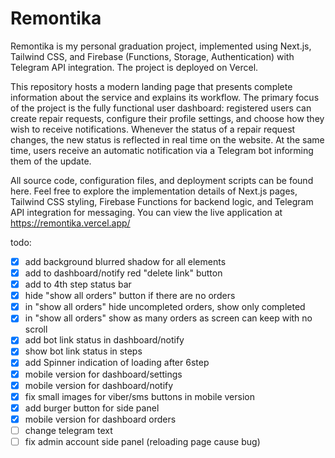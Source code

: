 # Remontika

Remontika is my personal graduation project, implemented using Next.js, Tailwind CSS, and Firebase (Functions, Storage, Authentication) with Telegram API integration. The project is deployed on Vercel.

This repository hosts a modern landing page that presents complete information about the service and explains its workflow. The primary focus of the project is the fully functional user dashboard: registered users can create repair requests, configure their profile settings, and choose how they wish to receive notifications. Whenever the status of a repair request changes, the new status is reflected in real time on the website. At the same time, users receive an automatic notification via a Telegram bot informing them of the update.

All source code, configuration files, and deployment scripts can be found here. Feel free to explore the implementation details of Next.js pages, Tailwind CSS styling, Firebase Functions for backend logic, and Telegram API integration for messaging. You can view the live application at https://remontika.vercel.app/


todo:
- [x] add background blurred shadow for all elements
- [x] add to dashboard/notify red "delete link" button
- [x] add to 4th step status bar
- [x] hide "show all orders" button if there are no orders
- [x] in "show all orders" hide uncompleted orders, show only completed
- [x] in "show all orders" show as many orders as screen can keep with no scroll
- [x] add bot link status in dashboard/notify
- [x] show bot link status in steps
- [x] add Spinner indication of loading after 6step
- [x] mobile version for dashboard/settings
- [x] mobile version for dashboard/notify
- [x] fix small images for viber/sms buttons in mobile version
- [x] add burger button for side panel
- [x] mobile version for dashboard orders
- [ ] change telegram text
- [ ] fix admin account side panel (reloading page cause bug)